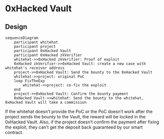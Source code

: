 # 0xHacked Vault

## Design

```mermaid
sequenceDiagram
    participant whitehat
    participant project
    participant 0xHacked Vault
    participant 0xHacked zkVerifier
    whitehat->>0xHacked zkVerifier: Proof of exploit
    0xHacked zkVerifier->>0xHacked Vault: create a new case with whitehat's receiver address
    project->>0xHacked Vault: Send the bounty to the 0xHacked Vault
    whitehat->>project: original PoC
    loop FixTheExp
        whitehat->>project: co-fix the exploit
    end
    project->>0xHacked Vault: Confirm the bounty payment
    0xHacked Vault->>whitehat: Send the bounty to the whitehat, 0xHacked Vault will take a commission
```

If the whitehat doesn’t provide the PoC or the PoC doesn’t work after the project sends the bounty to the Vault, the reward will be locked in the 0xHacked Vault. Also, if the project doesn’t confirm the payment after fixing the exploit, they can’t get the deposit back guaranteed by our smart contract.
